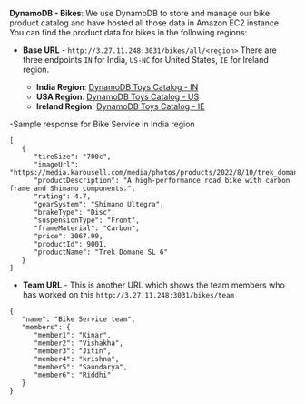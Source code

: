 **DynamoDB - Bikes**: We use DynamoDB to store and manage our bike product catalog and have hosted all those data in Amazon EC2 instance. You can find the product data for bikes in the following regions:
- **Base URL** - ```http://3.27.11.248:3031/bikes/all/<region>```
 There are three endpoints ```IN``` for India, ```US-NC``` for United States, ```IE``` for Ireland region.
  
   - **India Region**: [DynamoDB Toys Catalog - IN](http://3.27.11.248:3031/bikes/all/IN)
   - **USA Region**: [DynamoDB Toys Catalog - US](http://3.27.11.248:3031/bikes/all/US-NC)
   - **Ireland Region**: [DynamoDB Toys Catalog - IE](http://3.27.11.248:3031/bikes/all/IE)

-Sample response for Bike Service in India region
```
[
   {
      "tireSize": "700c",
      "imageUrl": "https://media.karousell.com/media/photos/products/2022/8/10/trek_domane_sl6_52cm_2022_1660134947_4c7bc733_progressive",
      "productDescription": "A high-performance road bike with carbon frame and Shimano components.",
      "rating": 4.7,
      "gearSystem": "Shimano Ultegra",
      "brakeType": "Disc",
      "suspensionType": "Front",
      "frameMaterial": "Carbon",
      "price": 3067.99,
      "productId": 9001,
      "productName": "Trek Domane SL 6"
   }
]
```
- **Team URL** - This is another URL which shows the team members who has worked on this ```http://3.27.11.248:3031/bikes/team```
```
{
   "name": "Bike Service team",
   "members": {
      "member1": "Kinar",
      "member2": "Vishakha",
      "member3": "Jitin",
      "member4": "krishna",
      "member5": "Saundarya",
      "member6": "Riddhi"
   }
}
```